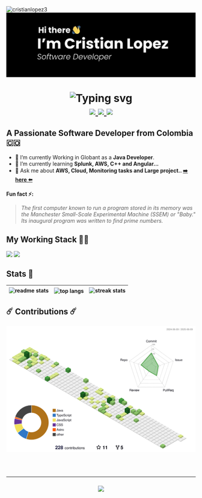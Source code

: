 <img src="https://komarev.com/ghpvc/?username=cristianlopez3&label=Profile%20views&color=0e75b6&style=flat" alt="cristianlopez3" /> 
<img align="center" src="./assets/cover.png" />

<h1 align="center">
    <img src="https://readme-typing-svg.herokuapp.com/?font=Poppins&size=35&center=true&vCenter=true&weight=600&width=500&height=70&color=F76F24&duration=4000&lines=Welcome!+🙋;+Drop+me+a+Message!;" alt="Typing svg" />
    <div align="center"> 
  <a href="mailto::cristian.c.lopez.m@gmail.com">
    <img src="https://img.shields.io/badge/Gmail-333333?style=for-the-badge&logo=gmail&logoColor=red" />
  </a>
  <a href="https://www.linkedin.com/in/cristian-lopez-software/" target="_blank">
    <img src="https://img.shields.io/badge/LinkedIn-0077B5?style=for-the-badge&logo=linkedin&logoColor=white" target="_blank" />
  </a>
  <a href="https://cristianlopez3.github.io/Portfolio/" target="_blank">
     <img src="https://img.shields.io/badge/Portfolio-FF5722?style=for-the-badge&logo=todoist&logoColor=white" target="_blank" /> <!-- sqlite, safari, google-chrome are other good icon options -->
  </a>
</div>
</h1>


## A Passionate Software Developer from Colombia 🇨🇴 

 
* 🔭 I’m currently Working in Globant as a **Java Developer**.
* 🌱 I’m currently learning **Splunk, AWS, C++ and Angular...**
* 💬 Ask me about **AWS, Cloud, Monitoring tasks and Large project.. [ ➡️ here ⬅️](https://github.com/CristianLopez3/CristianLopez3/issues)**

**Fun fact ⚡:**
 > _The first computer known to run a program stored in its memory was the Manchester Small-Scale Experimental Machine (SSEM) or
"Baby." Its inaugural program was written to find prime numbers._
 
## My Working Stack 🧑‍💻 

<img src="https://skillicons.dev/icons?i=java,spring,idea,mysql,github,git,docker,mongodb,kafka,rabbitmq,splunk" /> 
<img src="https://skillicons.dev/icons?i=typescript,javascript,react,angular,vscode,tailwindcss,html,css" /> 


<br />


## Stats 🌟


|<img width="300" src="https://github-readme-stats-salesp07.vercel.app/api?username=CristianLopez3&count_private=true&show_icons=true&theme=react&rank_icon=github&border_radius=2" alt="readme stats" />   |  <img width="300" align="center" src="https://github-readme-stats-salesp07.vercel.app/api/top-langs/?username=CristianLopez3&hide=HTML&langs_count=8&layout=compact&theme=react&border_radius=2&size_weight=0.5&count_weight=0.5&exclude_repo=github-readme-stats" alt="top langs" /> | <img width="300" src="https://github-readme-streak-stats-salesp07.vercel.app/?user=CristianLopez3&count_private=true&theme=react&border_radius=2" alt="streak stats"/> |
|-----------|-----------|-----------|



## ☄️ Contributions ☄️
    
![](./profile-3d-contrib/profile-green-animate.svg)

<br/><br/>
<hr/>

<h3 align="center">
    <img src="https://readme-typing-svg.herokuapp.com/?font=Righteous&size=20&center=true&vCenter=true&width=400&height=50&duration=4000&lines=Thanks+for+visiting!+✌️;+Shoot+me+a+message+on+Linkedin!;I'm+always+down+to+collab+:)" width="300">
</h3>

<br/>
